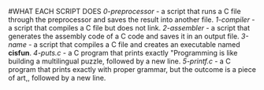 #WHAT EACH SCRIPT DOES
*0-preprocessor* - a script that runs a C file through the preprocessor and saves the result into another file.
*1-compiler* - a script that compiles a C file but does not link.
*2-assembler* - a script that generates the assembly code of a C code and saves it in an output file.
*3-name* - a script that compiles a C file and creates an executable named **cisfun**.
*4-puts.c* - a C program that prints exactly "Programming is like building a multilingual puzzle, followed by a new line.
*5-printf.c* - a C program that prints exactly with proper grammar, but the outcome is a piece of art,, followed by a new line.
